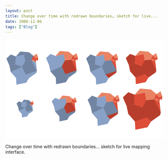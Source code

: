 ```yaml
---
layout: post
title: Change over time with redrawn boundaries… sketch for live...
date: 2008-11-06
tags: ["Blog"]
---
```


![](k3Im6rfOqfyrcdu4lo2iIgWio1_500.png)  

Change over time with redrawn boundaries... sketch for live mapping interface.